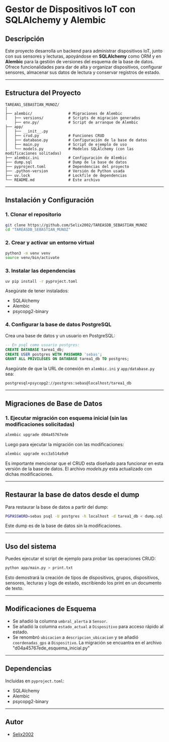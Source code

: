 # Gestor de Dispositivos IoT con SQLAlchemy y Alembic

## Descripción

Este proyecto desarrolla un backend para administrar dispositivos IoT, junto con sus sensores y lecturas, apoyándose en **SQLAlchemy** como ORM y en **Alembic** para la gestión de versiones del esquema de la base de datos. Ofrece funcionalidades para dar de alta y organizar dispositivos, configurar sensores, almacenar sus datos de lectura y conservar registros de estado.


---

## Estructura del Proyecto

```
TAREAN1_SEBASTIAN_MUNOZ/
│
├── alembic/                # Migraciones de Alembic
│   ├── versions/           # Scripts de migración generados
    ├── env.py/             # Script de arranque de Alembic
├── app/
│   ├── __init__.py
│   ├── crud.py             # Funciones CRUD
│   ├── database.py         # Configuración de la base de datos
│   ├── main.py             # Script de ejemplo de uso
│   └── models.py           # Modelos SQLAlchemy (con las modificaciones solitadas)
├── alembic.ini             # Configuración de Alembic
├── dump.sql                # Dump de la base de datos
├── pyproject.toml          # Dependencias del proyecto
├── .python-version         # Versión de Python usada
├── uv.lock                 # Lockfile de dependencias
└── README.md               # Este archivo
```

---

## Instalación y Configuración

### 1. Clonar el repositorio

```bash
git clone https://github.com/Selix2002/TAREASDB_SEBASTIAN_MUNOZ
cd "TAREASDB_SEBASTIAN_MUNOZ"
```

### 2. Crear y activar un entorno virtual

```bash
python3 -m venv venv
source venv/bin/activate
```

### 3. Instalar las dependencias

```bash
uv pip install -r pyproject.toml
```

Asegúrate de tener instalados:
- SQLAlchemy
- Alembic
- psycopg2-binary

### 4. Configurar la base de datos PostgreSQL

Crea una base de datos y un usuario en PostgreSQL:

```sql
-- En psql como usuario postgres:
CREATE DATABASE tarea1_db;
CREATE USER postgres WITH PASSWORD 'sebas';
GRANT ALL PRIVILEGES ON DATABASE tarea1_db TO postgres;
```

Asegúrate de que la URL de conexión en `alembic.ini` y `app/database.py` sea:

```
postgresql+psycopg2://postgres:sebas@localhost/tarea1_db
```

---

## Migraciones de Base de Datos

### 1. Ejecutar migración con esquema inicial (sin las modificaciones solicitadas)

```bash
alembic upgrade d04a45767ede

```
Luego para ejecutar la migración con las modificaciones:

```bash
alembic upgrade ecc3a514a9a9

```
Es importante mencionar que el CRUD esta diseñado para funcionar en esta versión de la base de datos.
El archivo *models.py* esta actualizado con dichas modificaciones.

---

## Restaurar la base de datos desde el dump

Para restaurar la base de datos a partir del dump:

```bash
PGPASSWORD=sebas psql -U postgres -h localhost -d tarea1_db < dump.sql
```
Este dump es de la base de datos sin la modificaciones.

---

## Uso del sistema

Puedes ejecutar el script de ejemplo para probar las operaciones CRUD:

```bash
python app/main.py > print.txt
```

Esto demostrará la creación de tipos de dispositivos, grupos, dispositivos, sensores, lecturas y logs de estado, escribiendo los print en un documento de texto.

---

## Modificaciones de Esquema

- Se añadió la columna `umbral_alerta` a `Sensor`.
- Se añadió la columna `estado_actual` a `Dispositivo` para acceso rápido al estado.
- Se renombró `ubicacion` a `descripcion_ubicacion` y se añadió `coordenadas_gps` a `Dispositivo`.
La migración se encuantra en el archivo "d04a45767ede_esquema_inicial.py"

---

## Dependencias

Incluidas en `pyproject.toml`:
- SQLAlchemy
- Alembic
- psycopg2-binary

---

## Autor

- [Selix2002](https://github.com/Selix2002/TAREASDB_SEBASTIAN_MUNOZ)